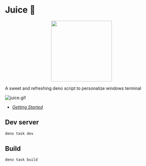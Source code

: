 # Juice 🥤

<div align="center" >
  <img title="juice" src="https://i.postimg.cc/0jq40Xd4/juice.png" alt="" width="200" data-align="center">
</div>

A sweet and refreshing deno script to personalize windows terminal

![juice.gif](https://i.postimg.cc/KvSQywn0/juice.gif)

* _[Getting Started](https://github.com/Atticus64/juice)_

## Dev server

```bash
deno task dev
```

## Build

```
deno task build
```
